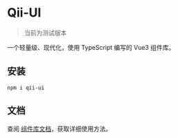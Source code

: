 # Qii-UI
> 当前为测试版本

一个轻量级、现代化，使用 TypeScript 编写的 Vue3 组件库。

## 安装
```npm
npm i qii-ui
```

## 文档
查阅 [组件库文档](https://qiqi29.github.io/qii-ui-doc/)，获取详细使用方法。
